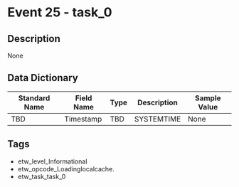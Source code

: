 # Event 25 - task_0

## Description
None

## Data Dictionary
|Standard Name|Field Name|Type|Description|Sample Value|
|---|---|---|---|---|
|TBD|Timestamp|TBD|SYSTEMTIME|None|None|

## Tags
* etw_level_Informational
* etw_opcode_Loadinglocalcache.
* etw_task_task_0